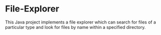 # File-Explorer
This Java project implements a file explorer which can search for files of a particular type and look for files by name within a specified directory.
